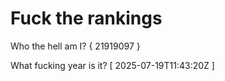 # Fuck the rankings

Who the hell am I?
{ 21919097 }

What fucking year is it?
[ 2025-07-19T11:43:20Z ]

